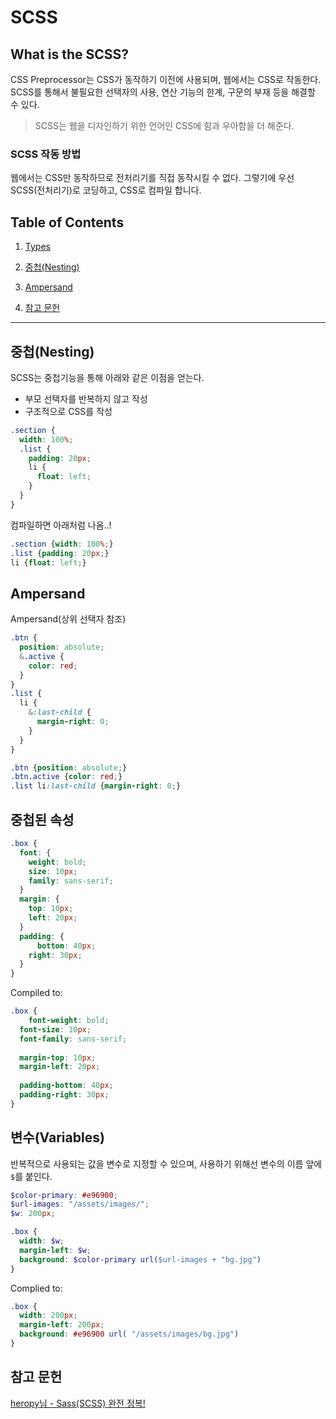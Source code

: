 # SCSS



## What is the SCSS?

CSS Preprocessor는 CSS가 동작하기 이전에 사용되며, 웹에서는 CSS로 작동한다. SCSS를 통해서 불필요한 선택자의 사용, 연산 기능의 한계, 구문의 부재 등을 해결할 수 있다.

> SCSS는 웹을 디자인하기 위한 언어인 CSS에 힘과 우아함을 더 해준다.

### SCSS 작동 방법

웹에서는 CSS만 동작하므로 전처리기를 직접 동작시킬 수 없다. 그렇기에 우선 SCSS(전처리기)로 코딩하고, CSS로 컴파일 합니다. 



## Table of Contents

1. [Types](#types)

1. [중첩(Nesting)](#중첩(Nesting))

1. [Ampersand](#Ampersand)

1. [참고 문헌](#참고-문헌)

   

---



## 중첩(Nesting)

SCSS는 중첩기능을 통해 아래와 같은 이점을 얻는다.

- 부모 선택자를 반복하지 않고 작성
- 구조적으로 CSS를 작성

```scss
.section {
  width: 100%;
  .list {
    padding: 20px;
    li {
      float: left;
    }
  }
}
```

컴파일하면 아래처럼 나옴..!

```css
.section {width: 100%;}
.list {padding: 20px;}
li {float: left;}
```

## Ampersand

Ampersand(상위 선택자 참조)

```scss
.btn {
  position: absolute;
  &.active {
    color: red;
  }
}
.list {
  li {
    &:last-child {
      margin-right: 0;
    }
  }
}
```

```css
.btn {position: absolute;}
.btn.active {color: red;}
.list li:last-child {margin-right: 0;}
```



## 중첩된 속성

```scss
.box {
  font: {
    weight: bold;
    size: 10px;
    family: sans-serif;
  }
  margin: {
    top: 10px;
    left: 20px;
  }
  padding: {
	  bottom: 40px;
    right: 30px;
  }
}
```

Compiled to:

```css
.box {
	font-weight: bold;
  font-size: 10px;
  font-family: sans-serif;
  
  margin-top: 10px;
  margin-left: 20px;
  
  padding-bottom: 40px;
  padding-right: 30px;
}
```



## 변수(Variables)

반복적으로 사용되는 값을 변수로 지정할 수 있으며, 사용하기 위해선 변수의 이름 앞에 `$`를 붙인다.

```scss
$color-primary: #e96900;
$url-images: "/assets/images/";
$w: 200px;

.box {
  width: $w;
  margin-left: $w;
  background: $color-primary url($url-images + "bg.jpg")
}
```

Complied to: 

```css
.box {
  width: 200px;
  margin-left: 200px;
  background: #e96900 url( "/assets/images/bg.jpg")
}
```













## 참고 문헌

[heropy님 - Sass(SCSS) 완전 정복!](https://heropy.blog/2018/01/31/sass/)
